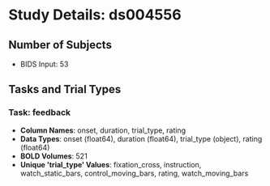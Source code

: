 # Study Details: ds004556

## Number of Subjects
- BIDS Input: 53

## Tasks and Trial Types
### Task: feedback
- **Column Names**: onset, duration, trial_type, rating
- **Data Types**: onset (float64), duration (float64), trial_type (object), rating (float64)
- **BOLD Volumes**: 521
- **Unique 'trial_type' Values**: fixation_cross, instruction, watch_static_bars, control_moving_bars, rating, watch_moving_bars

